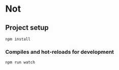 # Not

## Project setup
```
npm install
```

### Compiles and hot-reloads for development
```
npm run watch
```
